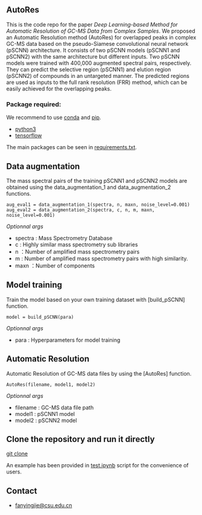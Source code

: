 ## AutoRes

This is the code repo for the paper *Deep Learning-based Method for Automatic Resolution of GC-MS Data from Complex Samples*. We proposed an Automatic Resolution method (AutoRes) for overlapped peaks in complex GC-MS data based on the pseudo-Siamese convolutional neural network (pSCNN) architecture. It consists of two pSCNN models (pSCNN1 and pSCNN2) with the same architecture but different inputs. Two pSCNN models were trained with 400,000 augmented spectral pairs, respectively. They can predict the selective region (pSCNN1) and elution region (pSCNN2) of compounds in an untargeted manner. The predicted regions are used as inputs to the full rank resolution (FRR) method, which can be easily achieved for the overlapping peaks.

### Package required:
We recommend to use [conda](https://conda.io/docs/user-guide/install/download.html) and [pip](https://pypi.org/project/pip/).
- [python3](https://www.python.org/)
- [tensorflow](https://www.tensorflow.org) 

The main packages can be seen in [requirements.txt](https://github.com/dyjfan/AutoRes/blob/main/requirements.txt).

## Data augmentation

The mass spectral pairs of the training pSCNN1 and pSCNN2 models are obtained using the data_augmentation_1 and data_augmentation_2 functions.

    aug_eval1 = data_augmentation_1(spectra, n, maxn, noise_level=0.001)
    aug_eval2 = data_augmentation_2(spectra, c, n, m, maxn, noise_level=0.001)

*Optionnal args*
- spectra : Mass Spectrometry Database 
- c : Highly similar mass spectrometry sub libraries
- n ：Number of amplified mass spectrometry pairs
- m : Number of amplified mass spectrometry pairs with high similarity.
- maxn ：Number of components

## Model training
Train the model based on your own training dataset with [build_pSCNN] function.

    model = build_pSCNN(para)

*Optionnal args*
- para : Hyperparameters for model training

## Automatic Resolution

Automatic Resolution of GC-MS data files by using the [AutoRes] function.

    AutoRes(filename, model1, model2)
    
*Optionnal args*
- filename : GC-MS data file path
- model1 : pSCNN1 model
- model2 : pSCNN2 model

## Clone the repository and run it directly
[git clone](https://github.com/dyjfan/AutoRes)

An example has been provided in [test.ipynb]() script for the convenience of users.

## Contact
- fanyingjie@csu.edu.cn
